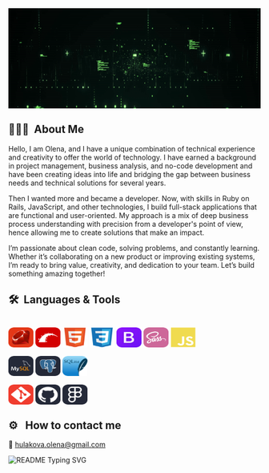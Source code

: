 <img align="center" alt="banner" height= "200px" width="100%" src="apriorio.gif">
<!-- ![BannerGif](apriorio.gif) -->
<!-- ## 🌻 &nbsp;Hello there, I am Olena -->

## 👩🏼‍💻 &nbsp;About Me
Hello, I am Olena, and I have a unique combination of technical experience and creativity to offer the world of technology.
I have earned a background in project management, business analysis, and no-code development and have been creating ideas into life and bridging the gap between business needs and technical solutions for several years. 

Then I wanted more and became a developer. 
Now, with skills in Ruby on Rails, JavaScript, and other technologies, I build full-stack applications that are functional and user-oriented. 
My approach is a mix of deep business process understanding with precision from a developer's point of view, hence allowing me to create solutions that make an impact.

I’m passionate about clean code, solving problems, and constantly learning. Whether it’s collaborating on a new product or improving existing systems, I’m ready to bring value, creativity, and dedication to your team. Let’s build something amazing together!
<!-- &nbsp; -->
## 🛠 &nbsp;Languages & Tools
<div style="display: inline_block"><br>
  <img align="center" alt="Ruby" height="40" width="50" src="https://raw.githubusercontent.com/tandpfun/skill-icons/main/icons/Ruby.svg">
  <img align="center" alt="Rails" height="40" width="50" src="https://raw.githubusercontent.com/tandpfun/skill-icons/main/icons/Rails.svg">
  <img align="center" alt="HTML" height="40" width="50" src="https://raw.githubusercontent.com/devicons/devicon/master/icons/html5/html5-original.svg">
  <img align="center" alt="CSS" height="40" width="50" src="https://raw.githubusercontent.com/devicons/devicon/master/icons/css3/css3-original.svg">
  <img align="center" alt="Bootstrap" height="40" width="50" src="https://raw.githubusercontent.com/tandpfun/skill-icons/main/icons/Bootstrap.svg">
  <img align="center" alt="Sass" height="40" width="50" src="https://raw.githubusercontent.com/tandpfun/skill-icons/main/icons/Sass.svg">
  <img align="center" alt="Js" height="40" width="50" src="https://raw.githubusercontent.com/devicons/devicon/master/icons/javascript/javascript-plain.svg">

<div style="display: inline_block"><br>
  <img align="center" alt="MySQL" height="40" width="50" src="https://raw.githubusercontent.com/tandpfun/skill-icons/main/icons/MySQL-Dark.svg">
  <img align="center" alt="PostgreSQL" height="40" width="50" src="https://raw.githubusercontent.com/tandpfun/skill-icons/main/icons/PostgreSQL-Dark.svg">
  <img align="center" alt="SQLite" height="40" width="50" src="https://raw.githubusercontent.com/tandpfun/skill-icons/main/icons/SQLite.svg">
</div>

<div style="display: inline_block"><br>
  <img align="center" alt="Git" height="40" width="50" src="https://raw.githubusercontent.com/tandpfun/skill-icons/main/icons/Git.svg">
  <img align="center" alt="GitHub" height="40" width="50" src="https://raw.githubusercontent.com/tandpfun/skill-icons/main/icons/Github-Dark.svg">
  <img align="center" alt="Figma" height="40" width="50" src="https://raw.githubusercontent.com/tandpfun/skill-icons/main/icons/Figma-Dark.svg">
</div>
<!-- &nbsp; -->

## ⚙️ &nbsp; How to contact me
📩 hulakova.olena@gmail.com
<p align="left"><img src="https://readme-typing-svg.demolab.com/?lines=Message+me+to+create+something+amazing+together!&font=Fira%20Code&center=true&width=1000&height=50&duration=4000&pause=1000" alt="README Typing SVG"></p>
<!-- ## ⚙️ &nbsp;Stats
<p><img align="left" src="https://github-readme-stats.vercel.app/api/top-langs?username=apriorio&show_icons=true&locale=en&layout=compact&theme=github_dark" alt="apriorio stats" /></p> -->

<!-- <p align="center"><img src=https://github-readme-stats.vercel.app/api?username=apriorio&show_icons=true alt=apriorio/></p> -->
<!--
**aprioriO/apriorio** is a ✨ _special_ ✨ repository because its `README.md` (this file) appears on your GitHub profile.

Here are some ideas to get you started:

- 🔭 I’m currently working on ...
- 🌱 I’m currently learning ...
- 👯 I’m looking to collaborate on ...
- 🤔 I’m looking for help with ...
- 💬 Ask me about ...
- 📫 How to reach me: ...
- 😄 Pronouns: ...
- ⚡ Fun fact: ...
-->
